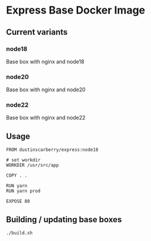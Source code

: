 # Express Base Docker Image

## Current variants

### node18

Base box with nginx and node18

### node20

Base box with nginx and node20

### node22

Base box with nginx and node22

## Usage

```docker
FROM dustinscarberry/express:node18

# set workdir
WORKDIR /usr/src/app

COPY . .

RUN yarn
RUN yarn prod

EXPOSE 80
```

## Building / updating base boxes

```sh
./build.sh
```
